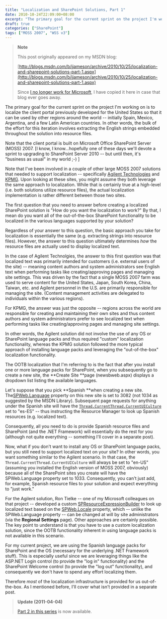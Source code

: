 ```yaml
---
title: "Localization and SharePoint Solutions, Part 1"
date: 2010-10-24T22:09:00+08:00
excerpt: "The primary goal for the current sprint on the project I'm working on is to localize the client portal previously developed for the United States so that it can be used by other regions around the world -- initially Spain, Mexico, Argentina, and a few..."
draft: true
categories: ["SharePoint"]
tags: ["MOSS 2007", "WSS v3"]
---
```


> **Note**
> 
> This post originally appeared on my MSDN blog:
> 
> [http://blogs.msdn.com/b/jjameson/archive/2010/10/25/localization-and-sharepoint-solutions-part-1.aspx](http://blogs.msdn.com/b/jjameson/archive/2010/10/25/localization-and-sharepoint-solutions-part-1.aspx)
> 
> Since [I no longer work for Microsoft](/blog/jjameson/2011/09/02/last-day-with-microsoft), I have copied it here in case that blog ever goes away.

The primary goal for the current sprint on the project I'm working on is to localize the client portal previously developed for the United States so that it can be used by other regions around the world -- initially Spain, Mexico, Argentina, and a few Latin American countries. In other words, the bulk of the effort for this iteration involves extracting the English strings embedded throughout the solution into resource files.

Note that the client portal is built on Microsoft Office SharePoint Server (MOSS) 2007. [I know, I know...hopefully one of these days we'll devote a sprint to upgrading to SharePoint Server 2010 -- but until then, it's "business as usual" in my world ;-) ]

Note that I've been involved in a couple of other large MOSS 2007 solutions that needed to support localization -- specifically [Agilent Technologies](http://www.chem.agilent.com) and [KPMG](http://www.kpmg.com). Upon looking at these sites, you might assume they both leverage the same approach to localization. While that is certainly true at a high-level (i.e. both solutions utilize resource files), the actual localization implementation is rather different between those two sites.

The first question that you need to answer before creating a localized SharePoint solution is "How do you want the localization to work?" By that, I mean do you want all of the out-of-the-box SharePoint functionality to be localized in the various languages supported by your solution?

Regardless of your answer to this question, the basic approach you take for localization is essentially the same (e.g. extracting strings into resource files). However, the answer to this question ultimately determines *how* the resource files are actually used to display localized text.

In the case of Agilent Technolgies, the answer to this first question was that localized text was primarily intended for customers (i.e. external users of the site) -- meaning content authors and system administrators see English text when performing tasks like creating/approving pages and managing site settings. This was driven by the fact that a single MOSS 2007 farm was used to serve content for the United States, Japan, South Korea, China, Taiwan, etc. and Agilent personnel in the U.S. are primarily responsible for managing the site. (Content management activities are delegated to individuals within the various regions).

For KPMG, the answer was just the opposite -- regions across the world are responsible for creating and maintaining their own sites and thus content authors and system administrators prefer to see localized text when performing tasks like creating/approving pages and managing site settings.

In other words, the Agilent solution did not involve the use of any OS or SharePoint language packs and thus required "custom" localization functionality, whereas the KPMG solution followed the more typical approach of installing language packs and leveraging the "out-of-the-box" localization functionality.

The OOTB localization that I'm referring to is the fact that after you install one or more language packs for SharePoint, when you subsequently go to create a new site, the **Create Site **page (newsbweb.aspx) displays a dropdown list listing the available languages.

Let's suppose that you pick **Spanish **when creating a new site. The[SPWeb.Language](http://msdn.microsoft.com/en-us/library/microsoft.sharepoint.spweb.language%28v=office.12%29.aspx) property on this new site is set to 3082 (not 1034 as suggested by the MSDN Library). Subsequent page requests for anything under the Spanish site will have the [`Thread.CurrentThread.CurrentUICulture`](http://msdn.microsoft.com/en-us/library/system.threading.thread.currentuiculture.aspx) set to "es-ES" -- thus instructing the Resource Manager to look up Spanish resources (e.g. localized text).

Consequently, all you need to do is provide Spanish resource files and SharePoint (and the .NET Framework) will essentially do the rest for you (although not quite everything -- something I'll cover in a separate post).

Now, what if you don't want to install any OS or SharePoint language packs, but you still need to support localized text on your site? In other words, you want something similar to the Agilent scenario. In that case, the `Thread.CurrentThread.CurrentUICulture` will always be set to "en-US" (assuming you installed the English version of MOSS 2007, obviously) because all of the SharePoint sites you create will have the SPWeb.Language property set to 1033. Consequently, you can't just add, for example, Spanish resource files to your solution and expect everything to "just work."

For the Agilent solution, Ron Tielke -- one of my Microsoft colleagues on that project -- developed a custom [SPResourceExpressionBuilder](http://msdn.microsoft.com/en-us/library/microsoft.sharepoint.spresourceexpressionbuilder%28v=office.12%29.aspx) to look up localized text based on the [SPWeb.Locale](http://msdn.microsoft.com/en-us/library/microsoft.sharepoint.spweb.locale%28v=office.12%29.aspx) property, which -- unlike the SPWeb.Language property -- can be changed at will by site administrators (via the **Regional Settings** page). Other approaches are certainly possible. The key point to understand is that you have to use a custom localization solution, since the OOTB functionality inherent in using language packs is not available in this scenario.

For my current project, we are using the Spanish language packs for SharePoint and the OS (necessary for the underlying .NET Framework stuff). This is especially useful since we are leveraging things like the ASP.NET Login control (to provide the "log in" functionality) and the SharePoint Welcome control (to provide the "log out" functionality), and consequently we don't have to spend any effort localizing them.

Therefore *most* of the localization infrastructure is provided for us out-of-the-box. As I mentioned before, I'll cover what isn't provided in a separate post.

> **Update (2011-04-04)**
> 
> [Part 2 in this series](/blog/jjameson/2011/04/04/localization-and-sharepoint-solutions-part-2-a-k-a-the-currentuicultureswitcher-class) is now available.

